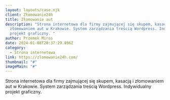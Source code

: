 ```yaml
---
layout: layouts/case.njk
client: Złomowanie24h
title: Złomowanie aut
description: "Strona internetowa dla firmy zajmującej się skupem, kasacją i
  złomowaniem aut w Krakowie. System zarządzania treścią Wordpress. Indywidualny
  projekt graficzny. "
author: Przemek Miros
date: 2024-01-08T20:37:29.896Z
category:
  - Strona internetowa
link: https://zlomowanie24h.com/
thumbnail: "#"
imageMain: "#"
---
```

Strona internetowa dla firmy zajmującej się skupem, kasacją i złomowaniem aut w Krakowie. System zarządzania treścią Wordpress. Indywidualny projekt graficzny.
